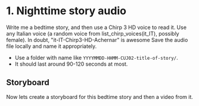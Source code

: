 # 1. Nighttime story audio

Write me a bedtime story, and then use a Chirp 3 HD voice to read it.
Use any Italian voice (a random voice from list_chirp_voices(it_IT), possibly female).
In doubt, "it-IT-Chirp3-HD-Achernar" is awesome
Save the audio file locally and name it appropriately.

* Use a folder with name like `YYYYMMDD-HHMM-CUJ02-title-of-story/`.
* It should last around 90-120 seconds at most.

## Storyboard

Now lets create a storyboard for this bedtime story and then a video from it.
